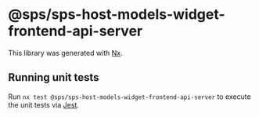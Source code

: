 # @sps/sps-host-models-widget-frontend-api-server

This library was generated with [Nx](https://nx.dev).

## Running unit tests

Run `nx test @sps/sps-host-models-widget-frontend-api-server` to execute the unit tests via [Jest](https://jestjs.io).

